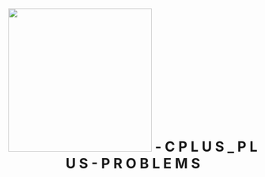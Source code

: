 <h1 align='center'>
    <img width='290px' src='https://www.hackerrank.com/wp-content/uploads/2018/08/hackerrank_logo.png'>
    - C P L U S _ P L U S - P R O B L E M S
</h1>


